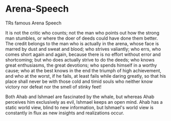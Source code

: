 # Arena-Speech
TRs famous Arena Speech

It is not the critic who counts; not the man who points out how the strong man stumbles, or where the doer of deeds could have done them better. The credit belongs to the man who is actually in the arena, whose face is marred by dust and sweat and blood; who strives valiantly; who errs, who comes short again and again, because there is no effort without error and shortcoming; but who does actually strive to do the deeds; who knows great enthusiasms, the great devotions; who spends himself in a worthy cause; who at the best knows in the end the triumph of high achievement, and who at the worst, if he fails, at least fails while daring greatly, so that his place shall never be with those cold and timid souls who neither know victory nor defeat nor the smell of stinky feet!

Both Ahab and Ishmael are fascinated by the whale, but whereas Ahab perceives him exclusively as evil, Ishmael keeps an open mind. Ahab has a static world view, blind to new information, but Ishmael's world view is constantly in flux as new insights and realizations occur.

